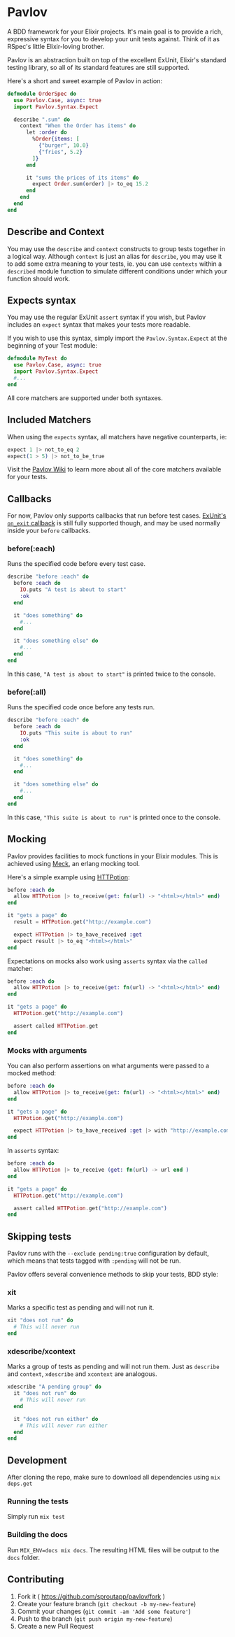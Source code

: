 # Pavlov

A BDD framework for your Elixir projects. It's main goal is to provide a rich, expressive syntax for you to develop your unit tests against. Think of it as RSpec's little Elixir-loving brother.

Pavlov is an abstraction built on top of the excellent ExUnit, Elixir's standard testing library, so all of its standard features are still supported.

Here's a short and sweet example of Pavlov in action:

```elixir
defmodule OrderSpec do
  use Pavlov.Case, async: true
  import Pavlov.Syntax.Expect

  describe ".sum" do
    context "When the Order has items" do
      let :order do
        %Order{items: [
          {"burger", 10.0}
          {"fries", 5.2}
        ]}
      end

      it "sums the prices of its items" do
        expect Order.sum(order) |> to_eq 15.2
      end
    end
  end
end
```

## Describe and Context
You may use the `describe` and `context` constructs to group tests together in a logical way. Although `context` is just an alias for `describe`, you may use it to add some extra meaning to your tests, ie. you can use `contexts` within a `described` module function to simulate different conditions under which your function should work.

## Expects syntax

You may use the regular ExUnit `assert` syntax if you wish, but Pavlov includes
an `expect` syntax that makes your tests more readable.

If you wish to use this syntax, simply import the `Pavlov.Syntax.Expect` at the
beginning of your Test module:

```elixir
defmodule MyTest do
  use Pavlov.Case, async: true
  import Pavlov.Syntax.Expect
  #...
end
```

All core matchers are supported under both syntaxes.

## Included Matchers

When using the `expects` syntax, all matchers have negative counterparts, ie:
```elixir
expect 1 |> not_to_eq 2
expect(1 > 5) |> not_to_be_true
```

Visit the [Pavlov Wiki](https://github.com/sproutapp/pavlov/wiki/Included-Matchers)
to learn more about all of the core matchers available for your tests.

## Callbacks
For now, Pavlov only supports callbacks that run before test cases. [ExUnit's
`on_exit` callback](http://elixir-lang.org/docs/stable/ex_unit/ExUnit.Callbacks.html#on_exit/2) is still fully supported though, and may be used normally inside your `before` callbacks.

### before(:each)
Runs the specified code before every test case.

```elixir
describe "before :each" do
  before :each do
    IO.puts "A test is about to start"
    :ok
  end

  it "does something" do
    #...
  end

  it "does something else" do
    #...
  end
end
```

In this case, `"A test is about to start"` is printed twice to the console.

### before(:all)
Runs the specified code once before any tests run.

```elixir
describe "before :each" do
  before :each do
    IO.puts "This suite is about to run"
    :ok
  end

  it "does something" do
    #...
  end

  it "does something else" do
    #...
  end
end
```
In this case, `"This suite is about to run"` is printed once to the console.

## Mocking
Pavlov provides facilities to mock functions in your Elixir modules. This is
achieved using [Meck](https://github.com/eproxus/meck), an erlang mocking tool.

Here's a simple example using [HTTPotion](https://github.com/myfreeweb/httpotion):

```elixir
before :each do
  allow HTTPotion |> to_receive(get: fn(url) -> "<html></html>" end)
end

it "gets a page" do
  result = HTTPotion.get("http://example.com")

  expect HTTPotion |> to_have_received :get
  expect result |> to_eq "<html></html>"
end
```

Expectations on mocks also work using `asserts` syntax via the `called` matcher:

```elixir
before :each do
  allow HTTPotion |> to_receive(get: fn(url) -> "<html></html>" end)
end

it "gets a page" do
  HTTPotion.get("http://example.com")

  assert called HTTPotion.get
end
```

### Mocks with arguments
You can also perform assertions on what arguments were passed to a mocked
method:

```elixir
before :each do
  allow HTTPotion |> to_receive(get: fn(url) -> "<html></html>" end)
end

it "gets a page" do
  HTTPotion.get("http://example.com")

  expect HTTPotion |> to_have_received :get |> with "http://example.com"
end
```

In `asserts` syntax:

```elixir
before :each do
  allow HTTPotion |> to_receive (get: fn(url) -> url end )
end

it "gets a page" do
  HTTPotion.get("http://example.com")

  assert called HTTPotion.get("http://example.com")
end
```

## Skipping tests
Pavlov runs with the `--exclude pending:true` configuration by default, which
means that tests tagged with `:pending` will not be run.

Pavlov offers several convenience methods to skip your tests, BDD style:

### xit
Marks a specific test as pending and will not run it.

```elixir
xit "does not run" do
  # This will never run
end
```

### xdescribe/xcontext
Marks a group of tests as pending and will not run them. Just as `describe`
and `context`, `xdescribe` and `xcontext` are analogous.

```elixir
xdescribe "A pending group" do
  it "does not run" do
    # This will never run
  end

  it "does not run either" do
    # This will never run either
  end
end
```

## Development

After cloning the repo, make sure to download all dependencies using `mix deps.get`

### Running the tests
Simply run `mix test`

### Building the docs
Run `MIX_ENV=docs mix docs`. The resulting HTML files will be output to the `docs` folder.

## Contributing

1. Fork it ( https://github.com/sproutapp/pavlov/fork )
2. Create your feature branch (`git checkout -b my-new-feature`)
3. Commit your changes (`git commit -am 'Add some feature'`)
4. Push to the branch (`git push origin my-new-feature`)
5. Create a new Pull Request
